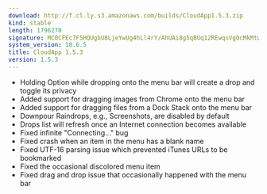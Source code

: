 ```yaml
---
download: http://f.cl.ly.s3.amazonaws.com/builds/CloudApp1.5.3.zip
kind: stable
length: 1796270
signature: MC0CFEc7F5HQUgbU8LjeYwUg4hLl4rY/AhUAi8g5qBUq12REwqsVgOcMkMtwOXw=
system_version: 10.6.5
title: CloudApp 1.5.3
version: 1.5.3
---
```


* Holding Option while dropping onto the menu bar will create a drop and toggle its privacy
* Added support for dragging images from Chrome onto the menu bar
* Added support for dragging files from a Dock Stack onto the menu bar
* Downpour Raindrops, e.g., Screenshots, are disabled by default
* Drops list will refresh once an Internet connection becomes available
* Fixed infinite "Connecting..." bug
* Fixed crash when an item in the menu has a blank name
* Fixed UTF-16 parsing issue which prevented iTunes URLs to be bookmarked
* Fixed the occasional discolored menu item
* Fixed drag and drop issue that occasionally happened with the menu bar
